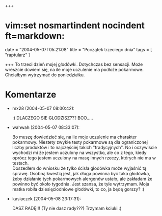 +++
# vim:set nosmartindent nocindent ft=markdown:
date = "2004-05-07T05:21:08"
title = "Początek trzeciego dnia"
tags = [ "raptularz" ]

+++
To trzeci dzień mojej głodówki. Dotychczas bez sensacji. Może wreszcie dowiem
się, na ile moje uczulenie ma podłoże pokarmowe. Chciałbym wytrzymać do
poniedziałku.

<!--more-->

# Komentarze

* mx28 (2004-05-07 08:00:42): <p>:) DLACZEGO SIE GLODZISZ??? BOO.....</p>
* wahwah (2004-05-07 08:33:07): <p>Bo muszę dowiedzieć się, na ile moje
  uczulenie ma charakter pokarmowy. Niestety zwykłe testy pokarmowe są dla
  ograniczonej liczby produktów i to najczęściej takich
  &quot;tradycyjnych&quot;. No i oczywiście wychodzi mi że jestem uczulony na
  wszystko, ale co z tego, kiedy oprócz tego jestem uczulony na masę innych
  rzeczy, których nie ma w testach. <br />Doszedłem do wniosku że tylko ścisła
  głodówka może wyjaśnić tą sprawę. Osobną kwestią jest, jak długa powinna być
  taka głodówka, żeby działanie tych pokarmowych alergenów ustało, ale zakładam
  że powinno być około tygodnia. Jest szansa, że tyle wytrzymam. Moja matka
  robiła dziesięciodniowe głodówki, to co, ja będę gorszy? :)</p>
* kasiaczek (2004-05-08 23:17:31): <p>DASZ RADĘ!!! (Ty nie dasz rady???) Trzymam
  kciuki :)</p>
